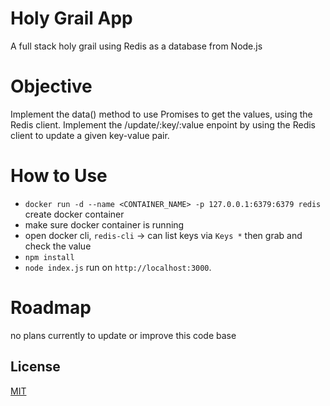 # Holy Grail App 

A full stack holy grail using Redis as a database from Node.js

# Objective

Implement the data() method to use Promises to get the values, using the Redis client.
Implement the /update/:key/:value enpoint by using the Redis client to update a given key-value pair.


# How to Use
- `docker run -d --name <CONTAINER_NAME> -p 127.0.0.1:6379:6379 redis` create docker container
- make sure docker container is running
- open docker cli, `redis-cli` -> can list keys via `Keys *` then grab and check the value
- ```npm install```
- `node index.js` run on `http://localhost:3000`.

# Roadmap

no plans currently to update or improve this code base

## License

[MIT](https://github.com/anyapages/holy-grail-app/blob/main/LICENSE) 
